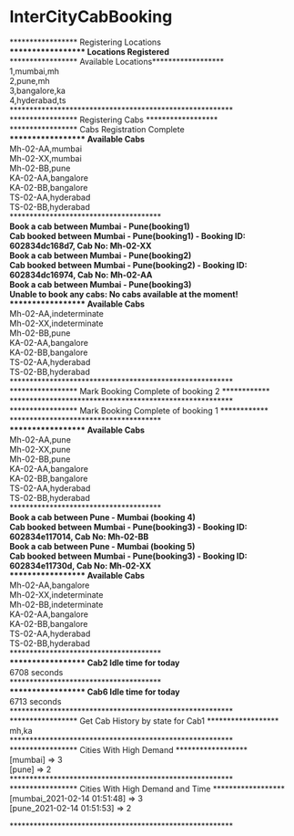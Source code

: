 # InterCityCabBooking

***************** Registering Locations ******************<br/>
***************** Locations Registered******************<br/>
***************** Available Locations******************<br/>
1,mumbai,mh<br/>
2,pune,mh<br/>
3,bangalore,ka<br/>
4,hyderabad,ts<br/>
********************************************************<br/>
***************** Registering Cabs ******************<br/>
***************** Cabs Registration Complete ******************<br/>
***************** Available Cabs******************<br/>
Mh-02-AA,mumbai<br/>
Mh-02-XX,mumbai<br/>
Mh-02-BB,pune<br/>
KA-02-AA,bangalore<br/>
KA-02-BB,bangalore<br/>
TS-02-AA,hyderabad<br/>
TS-02-BB,hyderabad<br/>
********************************************************<br/>
Book a cab between Mumbai - Pune(booking1)<br/>
Cab booked between Mumbai - Pune(booking1) - Booking ID: 602834dc168d7, Cab No: Mh-02-XX<br/>
Book a cab between Mumbai - Pune(booking2)<br/>
Cab booked between Mumbai - Pune(booking2) - Booking ID: 602834dc16974, Cab No: Mh-02-AA<br/>
Book a cab between Mumbai - Pune(booking3)<br/>
Unable to book any cabs: No cabs available at the moment!<br/>
***************** Available Cabs******************<br/>
Mh-02-AA,indeterminate<br/>
Mh-02-XX,indeterminate<br/>
Mh-02-BB,pune<br/>
KA-02-AA,bangalore<br/>
KA-02-BB,bangalore<br/>
TS-02-AA,hyderabad<br/>
TS-02-BB,hyderabad<br/>
********************************************************<br/>
***************** Mark Booking Complete of booking 2 ************<br/>
********************************************************<br/>
***************** Mark Booking Complete of booking 1 ************<br/>
********************************************************<br/>
***************** Available Cabs******************<br/>
Mh-02-AA,pune<br/>
Mh-02-XX,pune<br/>
Mh-02-BB,pune<br/>
KA-02-AA,bangalore<br/>
KA-02-BB,bangalore<br/>
TS-02-AA,hyderabad<br/>
TS-02-BB,hyderabad<br/>
********************************************************<br/>
Book a cab between Pune - Mumbai (booking 4)<br/>
Cab booked between Mumbai - Pune(booking3) - Booking ID: 602834e117014, Cab No: Mh-02-BB<br/>
Book a cab between Pune - Mumbai (booking 5)<br/>
Cab booked between Mumbai - Pune(booking3) - Booking ID: 602834e11730d, Cab No: Mh-02-XX<br/>
***************** Available Cabs******************<br/>
Mh-02-AA,bangalore<br/>
Mh-02-XX,indeterminate<br/>
Mh-02-BB,indeterminate<br/>
KA-02-AA,bangalore<br/>
KA-02-BB,bangalore<br/>
TS-02-AA,hyderabad<br/>
TS-02-BB,hyderabad<br/>
********************************************************<br/>
***************** Cab2 Idle time for today******************<br/>
6708 seconds<br/>
********************************************************<br/>
***************** Cab6 Idle time for today******************<br/>
6713 seconds<br/>
********************************************************<br/>
***************** Get Cab History by state for Cab1 ******************<br/>
mh,ka<br/>
********************************************************<br/>
***************** Cities With High Demand ******************<br/>
[mumbai] => 3<br/>
[pune] => 2<br/>
********************************************************<br/>
***************** Cities With High Demand and Time ******************<br/>
[mumbai_2021-02-14 01:51:48] => 3<br/>
[pune_2021-02-14 01:51:53] => 2<br/>

********************************************************<br/>
